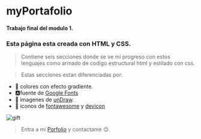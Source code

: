 # myPortafolio


#### Trabajo final del modulo 1.


### Esta página esta creada con HTML y CSS.

> Contiene seis secciones donde se ve mi progreso con estos lenguajes como armado de codigo estructural html y estilado con css.

> Estas secciones estan diferenciadas por:

- 🎏 colores con efecto gradiente.
- 🅰fuente de [Google Fonts](https://fonts.google.com/)
- 🎴 imagenes de [unDraw](https://undraw.co/illustrations).
- 🙂 iconos de [fontawesome](https://fontawesome.com/start) y [devicon](https://devicon.dev/)

![gift](https://media.giphy.com/media/L1R1tvI9svkIWwpVYr/giphy.gif)

> Entra a mi [Porfolio](https://veros04.github.io/myPortafolio/) y contactame 😊.
